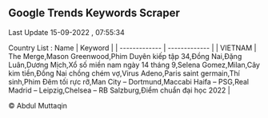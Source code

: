 

## Google Trends Keywords Scraper 
 
Last Update 15-09-2022 , 07:55:34

Country List :
 Name  | Keyword |
| ------------- | ------------- |
| VIETNAM | The Merge,Mason Greenwood,Phim Duyên kiếp tập 34,Đồng Nai,Đặng Luân,Dương Mịch,Xổ số miền nam ngày 14 tháng 9,Selena Gomez,Milan,Cây kim tiền,Đồng Nai chồng chém vợ,Virus Adeno,Paris saint germain,Thí sinh,Phim Đêm tối rực rỡ,Man City – Dortmund,Maccabi Haifa – PSG,Real Madrid – Leipzig,Chelsea – RB Salzburg,Điểm chuẩn đại học 2022 |



© Abdul Muttaqin 
